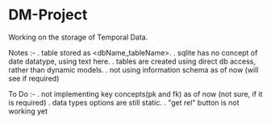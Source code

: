 # DM-Project

Working on the storage of Temporal Data.

Notes :-
. table stored as <dbName_tableName>.
. sqlite has no concept of date datatype, using text here.
. tables are created using direct db access, rather than dynamic models.
. not using information schema as of now (will see if required)

To Do :-
. not implementing key concepts(pk and fk) as of now (not sure, if it is required)
. data types options are still static.
. "get rel" button is not working yet
